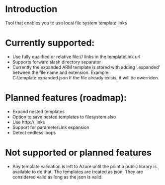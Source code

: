 # Introduction
Tool that enables you to use local file system template links

# Currently supported:
- Use fully qualified  or relative file:// links in the templateLink url
- Supports forward slash directory separator
- Currently the expanded ARM template is stored with adding '.expanded' between the file name and extension.
	Example: C:\template.expanded.json
	If the file already exists, it will be owerriden. 

# Planned features (roadmap):
- Expand nested templates
- Option to save nested templates to filesystem also
- Use http:// links
- Support for parameterLink expansion
- Detect endless loops

# Not supported or planned features
- Any template validation is left to Azure until the point a public library is available to do that.
	The templates are treated as json. 
	They are considered valid as long as the json is valid.
